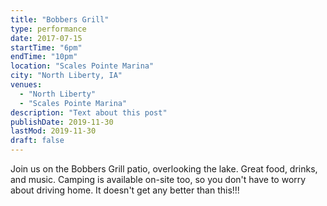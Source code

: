 ```yaml
---
title: "Bobbers Grill"
type: performance
date: 2017-07-15
startTime: "6pm"
endTime: "10pm"
location: "Scales Pointe Marina"
city: "North Liberty, IA"
venues:
  - "North Liberty"
  - "Scales Pointe Marina"
description: "Text about this post"
publishDate: 2019-11-30
lastMod: 2019-11-30
draft: false
---
```

Join us on the Bobbers Grill patio, overlooking the lake. Great food, drinks, and music. Camping is available on-site too, so you don't have to worry about driving home. It doesn't get any better than this!!!
